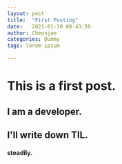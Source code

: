 ```yaml
---
layout: post
title:  "First Posting"
date:   2021-01-10 08:43:59
author: Cheonjae
categories: Dummy
tags: lorem ipsum

---
```


# This is a first post.

## I am a developer.

## I'll write down TIL.

#### steadily.

